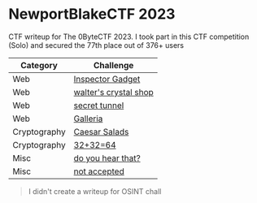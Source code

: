 # NewportBlakeCTF 2023
CTF writeup for The 0ByteCTF 2023. I took part in this CTF competition (Solo) and secured the 77th place out of 376+ users

| Category | Challenge |
| --- | --- |
| Web | [Inspector Gadget](/2023/NewportBlakeCTF%202023/Inspector%20Gadget/)
| Web | [walter's crystal shop](/2023/NewportBlakeCTF%202023/walter's%20crystal%20shop/)
| Web | [secret tunnel](/2023/NewportBlakeCTF%202023/secret%20tunnel/)
| Web | [Galleria](/2023/NewportBlakeCTF%202023/Galleria/)
| Cryptography | [Caesar Salads](/2023/NewportBlakeCTF%202023/Caesar%20Salads/)
| Cryptography | [32+32=64](/2023/NewportBlakeCTF%202023/32+32=64/)
| Misc | [do you hear that?](/2023/NewportBlakeCTF%202023/do%20you%20hear%20that/)
| Misc | [not accepted](/2023/NewportBlakeCTF%202023/not%20accepted/)

> I didn't create a writeup for OSINT chall
